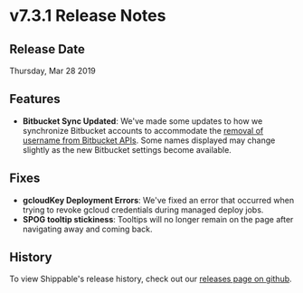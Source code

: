 # v7.3.1 Release Notes

## Release Date

Thursday, Mar 28 2019

## Features

- **Bitbucket Sync Updated**: We've made some updates to how we synchronize Bitbucket accounts to accommodate the [removal of username from Bitbucket APIs](https://developer.atlassian.com/cloud/bitbucket/bitbucket-api-changes-gdpr/). Some names displayed may change slightly as the new Bitbucket settings become available.

## Fixes

- **gcloudKey Deployment Errors**: We've fixed an error that occurred when trying to revoke gcloud credentials during managed deploy jobs.
- **SPOG tooltip stickiness**: Tooltips will no longer remain on the page after navigating away and coming back.

## History

To view Shippable's release history, check out our [releases page on github](https://github.com/Shippable/admiral/releases).
